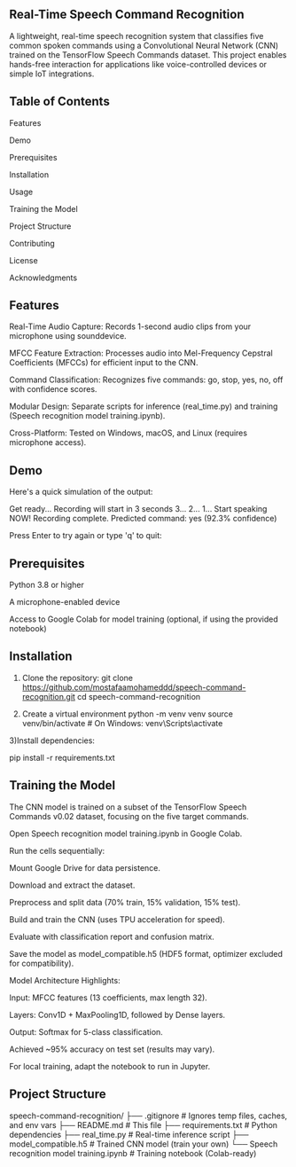 ## Real-Time Speech Command Recognition



A lightweight, real-time speech recognition system that classifies five common spoken commands using a Convolutional Neural Network (CNN) trained on the TensorFlow Speech Commands dataset. This project enables hands-free interaction for applications like voice-controlled devices or simple IoT integrations.

## Table of Contents





Features



Demo



Prerequisites



Installation



Usage



Training the Model



Project Structure



Contributing



License



Acknowledgments


## Features





Real-Time Audio Capture: Records 1-second audio clips from your microphone using sounddevice.



MFCC Feature Extraction: Processes audio into Mel-Frequency Cepstral Coefficients (MFCCs) for efficient input to the CNN.



Command Classification: Recognizes five commands: go, stop, yes, no, off with confidence scores.



Modular Design: Separate scripts for inference (real_time.py) and training (Speech recognition model training.ipynb).



Cross-Platform: Tested on Windows, macOS, and Linux (requires microphone access).


## Demo
Here's a quick simulation of the output:

 Get ready... Recording will start in 3 seconds
3...
2...
1...   Start speaking NOW!
 Recording complete.
 Predicted command: yes (92.3% confidence)

 Press Enter to try again or type 'q' to quit:

## Prerequisites





Python 3.8 or higher



A microphone-enabled device



Access to Google Colab for model training (optional, if using the provided notebook)


## Installation

1) Clone the repository:
git clone https://github.com/mostafaamohameddd/speech-command-recognition.git
cd speech-command-recognition

2) Create a virtual environment
python -m venv venv
source venv/bin/activate  # On Windows: venv\Scripts\activate

3)Install dependencies:

pip install -r requirements.txt



## Training the Model

The CNN model is trained on a subset of the TensorFlow Speech Commands v0.02 dataset, focusing on the five target commands.





Open Speech recognition model training.ipynb in Google Colab.



Run the cells sequentially:





Mount Google Drive for data persistence.



Download and extract the dataset.



Preprocess and split data (70% train, 15% validation, 15% test).



Build and train the CNN (uses TPU acceleration for speed).



Evaluate with classification report and confusion matrix.



Save the model as model_compatible.h5 (HDF5 format, optimizer excluded for compatibility).

Model Architecture Highlights:





Input: MFCC features (13 coefficients, max length 32).



Layers: Conv1D + MaxPooling1D, followed by Dense layers.



Output: Softmax for 5-class classification.



Achieved ~95% accuracy on test set (results may vary).

For local training, adapt the notebook to run in Jupyter.


## Project Structure

speech-command-recognition/
├── .gitignore              # Ignores temp files, caches, and env vars
├── README.md               # This file
├── requirements.txt        # Python dependencies
├── real_time.py            # Real-time inference script
├── model_compatible.h5     # Trained CNN model (train your own)
└── Speech recognition model training.ipynb  # Training notebook (Colab-ready)

